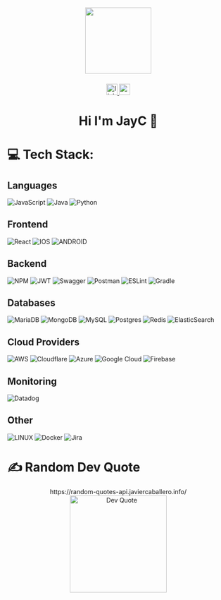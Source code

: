 ###

<div align="center">
  <img height="150" src="https://github.com/jayc13/jayc13/assets/2935783/591a81b2-ab8f-44c4-bc46-86b7c519b0a1"  />
</div>

###

<div align="center">
  <a href="https://linkedin.com/in/caballerojavier13" target="_blank" >
    <img src="https://img.shields.io/static/v1?message=LinkedIn&logo=linkedin&label=&color=0077B5&logoColor=white&labelColor=&style=for-the-badge" height="25" alt="linkedin logo"  />
  </a>
  <a href="https://medium.com/@caballerojavier" target="_blank" >
    <img src="https://img.shields.io/static/v1?message=Medium&logo=medium&label=&color=12100E&logoColor=white&labelColor=&style=for-the-badge" height="25" alt="youtube logo"  /> 
  </a>
</div>

###

<h1 align="center">Hi I'm JayC 🍷</h1>

# 💻 Tech Stack:

## Languages
![JavaScript](https://img.shields.io/badge/javascript-%23323330.svg?style=for-the-badge&logo=javascript&logoColor=%23F7DF1E) ![Java](https://img.shields.io/badge/java-%23ED8B00.svg?style=for-the-badge&logo=java&logoColor=white) ![Python](https://img.shields.io/badge/python-3670A0?style=for-the-badge&logo=python&logoColor=ffdd54)

## Frontend
![React](https://img.shields.io/badge/react-%2320232a.svg?style=for-the-badge&logo=react&logoColor=%2361DAFB) ![IOS](https://img.shields.io/badge/IOS-%2320232a.svg?style=for-the-badge&logo=apple&logoColor=white) ![ANDROID](https://img.shields.io/badge/android-%2320232a.svg?style=for-the-badge&logo=android&logoColor=%a4c639)

## Backend
![NPM](https://img.shields.io/badge/NPM-%23000000.svg?style=for-the-badge&logo=npm&logoColor=white) ![JWT](https://img.shields.io/badge/JWT-black?style=for-the-badge&logo=JSON%20web%20tokens) ![Swagger](https://img.shields.io/badge/-Swagger-%23Clojure?style=for-the-badge&logo=swagger&logoColor=white) ![Postman](https://img.shields.io/badge/Postman-FF6C37?style=for-the-badge&logo=postman&logoColor=white) ![ESLint](https://img.shields.io/badge/ESLint-4B3263?style=for-the-badge&logo=eslint&logoColor=white) ![Gradle](https://img.shields.io/badge/Gradle-02303A.svg?style=for-the-badge&logo=Gradle&logoColor=white)

## Databases
![MariaDB](https://img.shields.io/badge/MariaDB-003545?style=for-the-badge&logo=mariadb&logoColor=white) ![MongoDB](https://img.shields.io/badge/MongoDB-%234ea94b.svg?style=for-the-badge&logo=mongodb&logoColor=white) ![MySQL](https://img.shields.io/badge/mysql-%2300f.svg?style=for-the-badge&logo=mysql&logoColor=white) ![Postgres](https://img.shields.io/badge/postgres-%23316192.svg?style=for-the-badge&logo=postgresql&logoColor=white) ![Redis](https://img.shields.io/badge/redis-%23DD0031.svg?style=for-the-badge&logo=redis&logoColor=white) ![ElasticSearch](https://img.shields.io/badge/-ElasticSearch-005571?style=for-the-badge&logo=elasticsearch)

## Cloud Providers
![AWS](https://img.shields.io/badge/AWS-%23FF9900.svg?style=for-the-badge&logo=amazon-aws&logoColor=white) ![Cloudflare](https://img.shields.io/badge/Cloudflare-F38020?style=for-the-badge&logo=Cloudflare&logoColor=white) ![Azure](https://img.shields.io/badge/azure-%230072C6.svg?style=for-the-badge&logo=azure-devops&logoColor=white) ![Google Cloud](https://img.shields.io/badge/Google%20Cloud-%234285F4.svg?style=for-the-badge&logo=google-cloud&logoColor=white) ![Firebase](https://img.shields.io/badge/firebase-%23039BE5.svg?style=for-the-badge&logo=firebase)

## Monitoring
![Datadog](https://img.shields.io/badge/datadog-%23632CA6.svg?style=for-the-badge&logo=datadog&logoColor=white)

## Other
![LINUX](https://img.shields.io/badge/Linux-FCC624?style=for-the-badge&logo=linux&logoColor=black) ![Docker](https://img.shields.io/badge/docker-%230db7ed.svg?style=for-the-badge&logo=docker&logoColor=white) ![Jira](https://img.shields.io/badge/jira-%230A0FFF.svg?style=for-the-badge&logo=jira&logoColor=white)

# ✍️ Random Dev Quote

<div align="center">
  <picture>https://random-quotes-api.javiercaballero.info/
    <source
      srcset="https://random-quotes-api.javiercaballero.info/random.svg?theme=dark&api-token=qtk_stQ8lhriEH5FSM51T9QFUU5UnTLjfJwl"
      media="(prefers-color-scheme: dark)"
    />
    <source
      srcset="https://random-quotes-api.javiercaballero.info/random.svg?theme=light&api-token=qtk_stQ8lhriEH5FSM51T9QFUU5UnTLjfJwl"
      media="(prefers-color-scheme: light), (prefers-color-scheme: no-preference)"
    />
    <img src="https://random-quotes-api.javiercaballero.info/random.svg?api-token=qtk_stQ8lhriEH5FSM51T9QFUU5UnTLjfJwl" height="220" alt="Dev Quote" />
  </picture>
</div>

